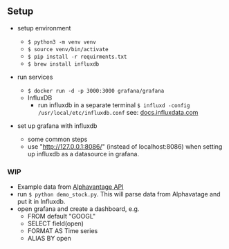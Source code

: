 ## Setup
* setup environment
    * `$ python3 -m venv venv`
    * `$ source venv/bin/activate`
    * `$ pip install -r requirments.txt`
    * `$ brew install influxdb`

* run services
    * `$ docker run -d -p 3000:3000 grafana/grafana`
    * InfluxDB
       * run influxdb in a separate terminal 
         `$ influxd -config /usr/local/etc/influxdb.conf` 
         see: [docs.influxdata.com](https://docs.influxdata.com/influxdb/v1.7/introduction/installation/)

* set up grafana with influxdb
    * some common steps
    * use "http://127.0.0.1:8086/" (instead of localhost:8086) when setting up influxdb as a datasource in grafana.  
 
### WIP
- Example data from [Alphavantage API](https://www.alphavantage.co/documentation/)
- run `$ python demo_stock.py`. This will parse data from Alphavatage and put it in Influxdb.
- open grafana and create a dashboard, e.g. 
    - FROM default "GOOGL"
    - SELECT field(open)
    - FORMAT AS Time series
    - ALIAS BY open
 
